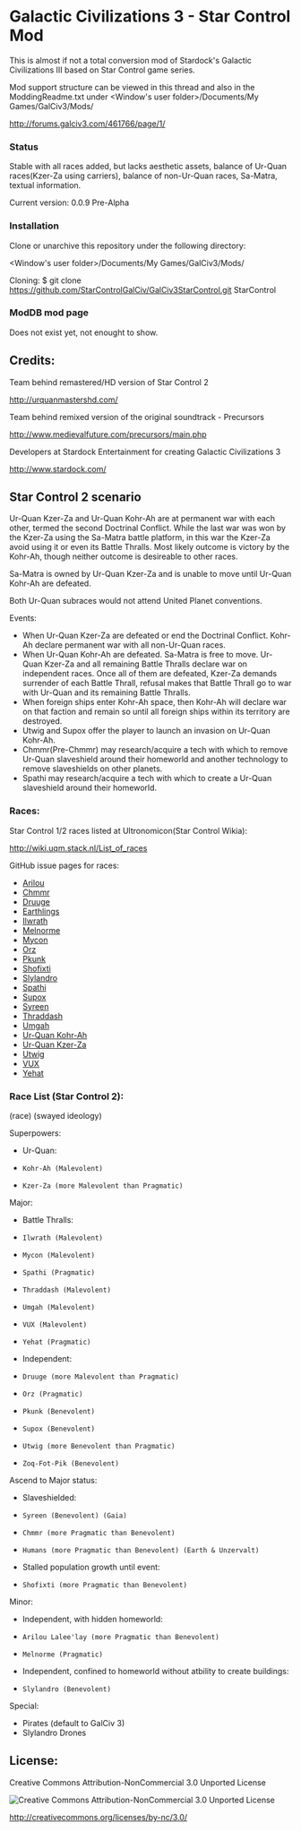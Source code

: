 Galactic Civilizations 3 - Star Control Mod
==================

This is almost if not a total conversion mod of Stardock's Galactic Civilizations III based on Star Control game series.

Mod support structure can be viewed in this thread and also in the ModdingReadme.txt under \<Window's user folder\>/Documents/My Games/GalCiv3/Mods/

http://forums.galciv3.com/461766/page/1/

### Status

Stable with all races added, but lacks aesthetic assets, balance of Ur-Quan races(Kzer-Za using carriers), balance of non-Ur-Quan races, Sa-Matra, textual information.

Current version: 0.0.9 Pre-Alpha

### Installation

Clone or unarchive this repository under the following directory:

\<Window's user folder\>/Documents/My Games/GalCiv3/Mods/

Cloning:
$ git clone https://github.com/StarControlGalCiv/GalCiv3StarControl.git StarControl

### ModDB mod page
Does not exist yet, not enought to show.

## Credits:

Team behind remastered/HD version of Star Control 2

http://urquanmastershd.com/


Team behind remixed version of the original soundtrack - Precursors

http://www.medievalfuture.com/precursors/main.php


Developers at Stardock Entertainment for creating Galactic Civilizations 3

http://www.stardock.com/

## Star Control 2 scenario

Ur-Quan Kzer-Za and Ur-Quan Kohr-Ah are at permanent war with each other, termed the second Doctrinal Conflict. While the last war was won by the Kzer-Za using the Sa-Matra battle platform, in this war the Kzer-Za avoid using it or even its Battle Thralls. Most likely outcome is victory by the Kohr-Ah, though neither outcome is desireable to other races.

Sa-Matra is owned by Ur-Quan Kzer-Za and is unable to move until Ur-Quan Kohr-Ah are defeated.

Both Ur-Quan subraces would not attend United Planet conventions.

Events:

* When Ur-Quan Kzer-Za are defeated or end the Doctrinal Conflict. Kohr-Ah declare permanent war with all non-Ur-Quan races.
* When Ur-Quan Kohr-Ah are defeated. Sa-Matra is free to move. Ur-Quan Kzer-Za and all remaining Battle Thralls declare war on independent races. Once all of them are defeated, Kzer-Za demands surrender of each Battle Thrall, refusal makes that Battle Thrall go to war with Ur-Quan and its remaining Battle Thralls.
* When foreign ships enter Kohr-Ah space, then Kohr-Ah will declare war on that faction and remain so until all foreign ships within its territory are destroyed.
* Utwig and Supox offer the player to launch an invasion on Ur-Quan Kohr-Ah.
* Chmmr(Pre-Chmmr) may research/acquire a tech with which to remove Ur-Quan slaveshield around their homeworld and another technology to remove slaveshields on other planets.
* Spathi may research/acquire a tech with which to create a Ur-Quan slaveshield around their homeworld.

### Races:

Star Control 1/2 races listed at Ultronomicon(Star Control Wikia):

http://wiki.uqm.stack.nl/List_of_races

GitHub issue pages for races:

* [Arilou](https://github.com/StarControlGalCiv/GalCiv3StarControl/issues/21)
* [Chmmr](https://github.com/StarControlGalCiv/GalCiv3StarControl/issues/17)
* [Druuge](https://github.com/StarControlGalCiv/GalCiv3StarControl/issues/23)
* [Earthlings](https://github.com/StarControlGalCiv/GalCiv3StarControl/issues/19)
* [Ilwrath](https://github.com/StarControlGalCiv/GalCiv3StarControl/issues/10)
* [Melnorme](https://github.com/StarControlGalCiv/GalCiv3StarControl/issues/22)
* [Mycon](https://github.com/StarControlGalCiv/GalCiv3StarControl/issues/13)
* [Orz](https://github.com/StarControlGalCiv/GalCiv3StarControl/issues/24)
* [Pkunk](https://github.com/StarControlGalCiv/GalCiv3StarControl/issues/16)
* [Shofixti](https://github.com/StarControlGalCiv/GalCiv3StarControl/issues/25)
* [Slylandro](https://github.com/StarControlGalCiv/GalCiv3StarControl/issues/20)
* [Spathi](https://github.com/StarControlGalCiv/GalCiv3StarControl/issues/8)
* [Supox](https://github.com/StarControlGalCiv/GalCiv3StarControl/issues/15)
* [Syreen](https://github.com/StarControlGalCiv/GalCiv3StarControl/issues/18)
* [Thraddash](https://github.com/StarControlGalCiv/GalCiv3StarControl/issues/9)
* [Umgah](https://github.com/StarControlGalCiv/GalCiv3StarControl/issues/26)
* [Ur-Quan Kohr-Ah](https://github.com/StarControlGalCiv/GalCiv3StarControl/issues/5)
* [Ur-Quan Kzer-Za](https://github.com/StarControlGalCiv/GalCiv3StarControl/issues/6)
* [Utwig](https://github.com/StarControlGalCiv/GalCiv3StarControl/issues/14)
* [VUX](https://github.com/StarControlGalCiv/GalCiv3StarControl/issues/12)
* [Yehat](https://github.com/StarControlGalCiv/GalCiv3StarControl/issues/11)

### Race List (Star Control 2):


(race) (swayed ideology)

Superpowers:
*	Ur-Quan:
  *		Kohr-Ah (Malevolent)
  *		Kzer-Za (more Malevolent than Pragmatic)

Major:
*	Battle Thralls:
  *		Ilwrath (Malevolent)
  *		Mycon (Malevolent)
  *		Spathi (Pragmatic)
  *		Thraddash (Malevolent)
  *		Umgah (Malevolent)
  *		VUX (Malevolent)
  *		Yehat (Pragmatic)
*	Independent:
  *		Druuge (more Malevolent than Pragmatic)
  *		Orz (Pragmatic)
  *		Pkunk (Benevolent)
  *		Supox (Benevolent)
  *		Utwig (more Benevolent than Pragmatic)
  *		Zoq-Fot-Pik (Benevolent)
  
Ascend to Major status:
*	Slaveshielded:
  *		Syreen (Benevolent) (Gaia)
  *		Chmmr (more Pragmatic than Benevolent)
  *		Humans (more Pragmatic than Benevolent) (Earth & Unzervalt)
*	Stalled population growth until event:
  *		Shofixti (more Pragmatic than Benevolent)

Minor:
*	Independent, with hidden homeworld:
  *		Arilou Lalee'lay (more Pragmatic than Benevolent)
  *		Melnorme (Pragmatic)
*	Independent, confined to homeworld without atbility to create buildings:
  *		Slylandro (Benevolent)

Special:
* Pirates (default to GalCiv 3)
* Slylandro Drones

## License:
Creative Commons Attribution-NonCommercial 3.0 Unported License

![Creative Commons Attribution-NonCommercial 3.0 Unported License](https://i.creativecommons.org/l/by-nc/3.0/88x31.png)

http://creativecommons.org/licenses/by-nc/3.0/
